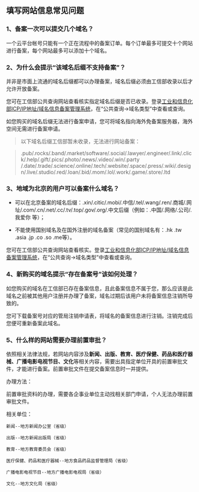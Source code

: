 ## 填写网站信息常见问题

### 1、备案一次可以提交几个域名？

一个云平台帐号只能有一个正在流程中的备案订单。每个订单最多可提交十个网站进行备案，每个网站最多可以添加十个域名。

### 2、为什么会提示“该域名后缀不支持备案”？

并非是市面上流通的域名后缀都可以办理备案，域名后缀必须由工信部收录以后才允许开放备案。

您可在工信部公共查询网站查看核实指定域名后缀是否已收录。登录[工业和信息化部ICP/IP地址/域名信息备案管理系统](http://www.miitbeian.gov.cn/publish/query/indexFirst.action)，在“公共查询->域名类型”中查看或查询。

如您购买的域名后缀无法进行备案申请，您可将域名指向海外免备案服务器，海外空间无需进行备案申请。

>以下域名后缀工信部暂未收录，无法进行网站备案：

>  .pub/.rocks/.band/.market/software/.social/.lawyer/.engineer/.link/.click/.help/.gift/.pics/.photo/.news/.video/.win/.party
  /.date/.trade/.science/.online/.tech/.website/.space/.press/.wiki/.design/.live/.studio/.red/.loan/.bid/.mom/.lol/.work/.game/.store/.ltd 

### 3、地域为北京的用户可以备案什么域名？

- 可以在北京备案的域名后缀：.xin/.citic/.mobi/.中信/.tel/.wang/.ren/.商城/.网址/.com/.cn/.net/.cc/.tv/.top/.gov/.org/.中文后缀（例如：.中国/.网络/.公司/.我爱你 等）；

- 不能使用国别域名及在国外注册的域名备案（常见的国别域名有：.hk .tw .asia .jp .co .so .me等）。

您可在工信部公共查询网站查看核实。登录[工业和信息化部ICP/IP地址/域名信息备案管理系统](http://www.miitbeian.gov.cn/publish/query/indexFirst.action)，在“公共查询->域名类型”中查看或查询。

### 4、新购买的域名提示“存在备案号”该如何处理？

如您购买的域名在工信部已存在备案信息，且此备案信息不属于您，那么应该是此域名之前被其他用户注册并办理了备案，域名过期后该用户未将备案信息注销所导致的。

您可下载备案号对应的管局注销申请表，将域名的备案信息进行注销。注销完成后您便可重新备案此域名。

### 5、什么样的网站需要办理前置审批？

依照相关法律法规，若网站内容涉及**新闻、出版、教育、医疗保健、药品和医疗器械、广播电影电视节目、文化**等相关内容，需要出具指定单位开具的前置审批文件，才能进行备案。前置审批文件在提交备案信息时一并提供。

办理方法：

前置审批资料的办理，需要各企事业单位主动找相关部门申请，个人无法办理前置审批文件。

相关单位：

    新闻--地方新闻办公室（省级）

    出版--地方新闻出版局（省级）

    教育--地方教育委员会（省级）

    医疗保健、药品和医疗器械--地方食品药品监督管理局（省级）

    广播电影电视节目--地方广播电影电视局（省级）

    文化--地方文化局（省级）




